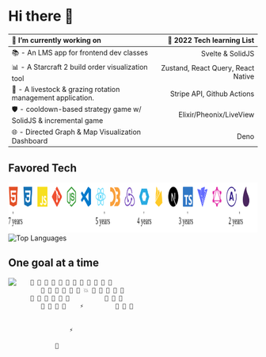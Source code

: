 # Hi there 👋

🔭 I’m currently working on                                           | 🌱 2022 Tech learning List
:---------------------------------------------------------            | ---------------------------:
📚 - An LMS app for frontend dev classes                              | Svelte & SolidJS                                                            
📊 - A Starcraft 2 build order visualization tool                     | Zustand, React Query, React Native
🐑 - A livestock & grazing rotation management application.           | Stripe API, Github Actions
🛡️ - cooldown-based strategy game w/ SolidJS & incremental game       | Elixir/Pheonix/LiveView
🌐 - Directed Graph & Map Visualization Dashboard                     | Deno

## Favored Tech

<img src="tech.svg" width="1200" height="100" alt="favored tech icons" title="HTML - CSS - JS - Git - Node - VSCode - React - D3.js - Redux - Web Components - Firebase - Next.js - Typescript - Vite - GraphQL - Apollo GraphQL - Elixir">
<br>

<img src="https://github-readme-stats.vercel.app/api/top-langs/?username=JamieVaughn&layout=compact" alt="Top Languages" />


<br />


## One goal at a time

<!--
<img src="https://github-readme-stats.vercel.app/api?username=JamieVaughn&show_icons=true&theme=gotham" alt="Github Stats" align="right" />
-->

<img src="https://github-readme-streak-stats.herokuapp.com/?user=JamieVaughn&theme=dark" align="left" >


        👾 👾 👾 👾 👾 👾 👾 👾 👾 👾 👾 👾
           👾 👾 👾 👾 👾 👾 💥 👾 👾 👾 👾 👾
        👾 👾 👾 👾 👾 👾          👾 👾 👾
           👾 👾 👾 👾    ⚡         👾 👾 👾
                       

                   ⚡

               📡



